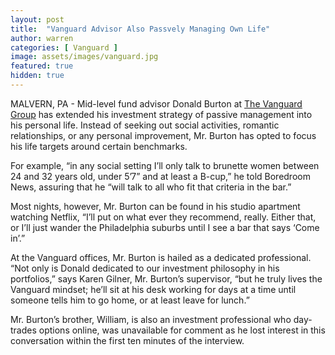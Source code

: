 ```yaml
---
layout: post
title:  "Vanguard Advisor Also Passvely Managing Own Life"
author: warren
categories: [ Vanguard ]
image: assets/images/vanguard.jpg
featured: true
hidden: true
---
```


MALVERN, PA - Mid-level fund advisor Donald Burton at [The Vanguard Group](https://www.bloomberg.com/research/stocks/private/snapshot.asp?privcapId=417222) has extended his investment strategy of passive management into his personal life. Instead of seeking out social activities, romantic relationships, or any personal improvement, Mr. Burton has opted to focus his life targets around certain benchmarks.

For example, “in any social setting I’ll only talk to brunette women between 24 and 32 years old, under 5’7” and at least a B-cup,” he told Boredroom News, assuring that he “will talk to all who fit that criteria in the bar.”

Most nights, however, Mr. Burton can be found in his studio apartment watching Netflix, “I’ll put on what ever they recommend, really. Either that, or I’ll just wander the Philadelphia suburbs until I see a bar that says ‘Come in’.”

At the Vanguard offices, Mr. Burton is hailed as a dedicated professional. “Not only is Donald dedicated to our investment philosophy in his portfolios,” says Karen Gilner, Mr. Burton’s supervisor, “but he truly lives the Vanguard mindset; he’ll sit at his desk working for days at a time until someone tells him to go home, or at least leave for lunch.”

Mr. Burton’s brother, William, is also an investment professional who day-trades options online, was unavailable for comment as he lost interest in this conversation within the first ten minutes of the interview.
